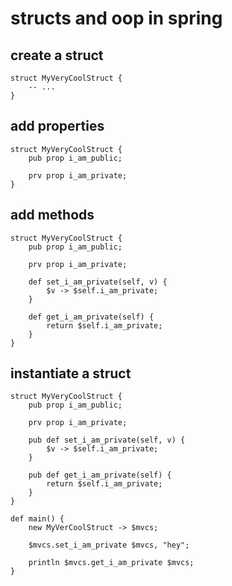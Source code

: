 # structs and oop in spring

## create a struct

```
struct MyVeryCoolStruct {
    -- ...
}
```
## add properties

```
struct MyVeryCoolStruct {
    pub prop i_am_public;

    prv prop i_am_private;
}
```

## add methods

```
struct MyVeryCoolStruct {
    pub prop i_am_public;

    prv prop i_am_private;

    def set_i_am_private(self, v) {
        $v -> $self.i_am_private;
    }

    def get_i_am_private(self) {
        return $self.i_am_private;
    }
}
```

## instantiate a struct

```
struct MyVeryCoolStruct {
    pub prop i_am_public;

    prv prop i_am_private;

    pub def set_i_am_private(self, v) {
        $v -> $self.i_am_private;
    }

    pub def get_i_am_private(self) {
        return $self.i_am_private;
    }
}

def main() {
    new MyVerCoolStruct -> $mvcs;

    $mvcs.set_i_am_private $mvcs, "hey";

    println $mvcs.get_i_am_private $mvcs;
}
```